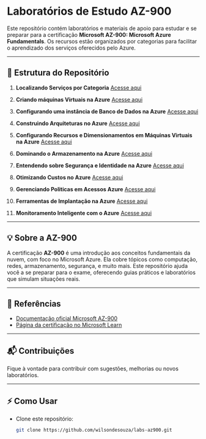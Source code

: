 # Laboratórios de Estudo AZ-900

Este repositório contém laboratórios e materiais de apoio para estudar e se preparar para a certificação **Microsoft AZ-900: Microsoft Azure Fundamentals**. Os recursos estão organizados por categorias para facilitar o aprendizado dos serviços oferecidos pelo Azure.

---

## 📁 Estrutura do Repositório

1. **Localizando Serviços por Categoria**
   [Acesse aqui](./Localizando_Servicos_por_Categoria)

2. **Criando máquinas Virtuais na Azure**
   [Acesse aqui](./Criando-Maquinas-Virtuais)

3. **Configurando uma instância de Banco de Dados na Azure**
   [Acesse aqui](./Configurando-Banco-Dados-Azure)

4. **Construindo Arquiteturas no Azure**
   [Acesse aqui](./Construindo-Arquitetura-Azure)

5. **Configurando Recursos e Dimensionamentos em Máquinas Virtuais na Azure**
   [Acesse aqui](./Configurando-Recursos-MV)

6. **Dominando o Armazenamento na Azure**
   [Acesse aqui](./Dominando-Armazenamento-Azure)

7. **Entendendo sobre Segurança e Identidade na Azure**
   [Acesse aqui](./Entendendo-Segurança-Identidade-Azure)

8. **Otimizando Custos no Azure**
   [Acesse aqui](./Otimizando-Custos-Azure)

9. **Gerenciando Politicas em Acessos Azure**
   [Acesse aqui](./Gerenciando-Politicas-Acessos-Azure)

10. **Ferramentas de Implantação na Azure**
   [Acesse aqui](./Ferramentas-Implantação-Azure)

11. **Monitoramento Inteligente com o Azure**
   [Acesse aqui](./Monitoramento-Inteligente-Azure)

---

## 💡 Sobre a AZ-900

A certificação **AZ-900** é uma introdução aos conceitos fundamentais da nuvem, com foco no Microsoft Azure. Ela cobre tópicos como computação, redes, armazenamento, segurança, e muito mais. Este repositório ajuda você a se preparar para o exame, oferecendo guias práticos e laboratórios que simulam situações reais.

---

## 🔗 Referências

- [Documentação oficial Microsoft AZ-900](https://learn.microsoft.com/en-us/certifications/exams/az-900/)
- [Página da certificação no Microsoft Learn](https://learn.microsoft.com/en-us/certifications/azure-fundamentals/)

---

## 📬 Contribuições

Fique à vontade para contribuir com sugestões, melhorias ou novos laboratórios.

---

## ⚡ Como Usar

- Clone este repositório:
  ```bash
  git clone https://github.com/wilsondesouza/labs-az900.git
